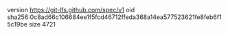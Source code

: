 version https://git-lfs.github.com/spec/v1
oid sha256:0c8ad66c106684ee1f5fcd46712ffeda368a14ea577523621fe8feb6f15c19be
size 4721

